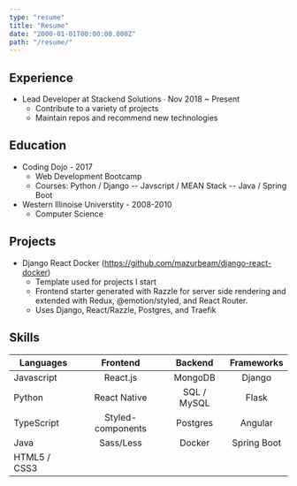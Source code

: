 ```yaml
---
type: "resume"
title: "Resume"
date: "2000-01-01T00:00:00.000Z"
path: "/resume/"
---
```


## Experience
- Lead Developer at Stackend Solutions ∙ Nov 2018 ~ Present
  - Contribute to a variety of projects 
  - Maintain repos and recommend new technologies

## Education
- Coding Dojo - 2017
  -  Web Development Bootcamp
  - Courses:  Python / Django
    -- Javscript / MEAN Stack
    -- Java / Spring Boot
- Western Illinoise Universtity - 2008-2010
    - Computer Science

## Projects
- Django React Docker (https://github.com/mazurbeam/django-react-docker)
  - Template used for projects I start
  - Frontend starter generated with Razzle for server side rendering and extended with Redux, @emotion/styled, and React Router.
  - Uses Django, React/Razzle, Postgres, and Traefik

## Skills


| Languages      | Frontend       | Backend       | Frameworks       | 
| ------------- |:-------------:|:-------------:|:-------------:| 
| Javascript    | React.js       | MongoDB      | Django
| Python        | React Native   |  SQL / MySQL | Flask
| TypeScript    | Styled-components| Postgres   | Angular 
| Java          | Sass/Less      | Docker       | Spring Boot
| HTML5 / CSS3  |     |      |
